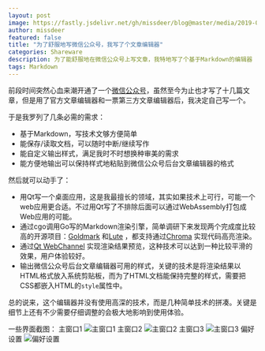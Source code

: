 ```yaml
---
layout: post
image: https://fastly.jsdelivr.net/gh/missdeer/blog@master/media/2019-09-17/mainwindow1.png
author: missdeer
featured: false
title: "为了舒服地写微信公众号，我写了个文章编辑器"
categories: Shareware
description: 为了能舒服地在微信公众号上写文章，我特地写了个基于Markdown的编辑器
tags: Markdown
---
```


前段时间突然心血来潮开通了一个[微信公众号](../../08/new-wechat-mp/)，虽然至今为止也才写了十几篇文章，但是用了官方文章编辑器和一票第三方文章编辑器后，我决定自己写一个。

于是我罗列了几条必需的需求：

- 基于Markdown，写技术文够方便简单
- 能保存/读取文档，可以随时中断/继续写作
- 能自定义输出样式，满足我时不时想换种审美的需求
- 能方便地输出可以保持样式地粘贴到微信公众号后台文章编辑器的格式

然后就可以动手了：

- 用Qt写一个桌面应用，这是我最擅长的领域，其实如果技术上可行，可能一个web应用更合适。不过用Qt写了不排除后面可以通过WebAssembly打包成Web应用的可能。
- 通过cgo调用Go写的Markdown渲染引擎，简单调研下来发现两个完成度比较高的开源项目：[Goldmark](08/new-wechat-mp/) 和[Lute](08/new-wechat-mp/) ，都支持通过[Chroma](https://github.com/alecthomas/chroma) 实现代码高亮渲染。
- 通过[Qt WebChannel](https://doc.qt.io/qt-5/qtwebchannel-index.html) 实现渲染结果预览，这种技术可以达到一种比较平滑的效果，用户体验较好。
- 输出微信公众号后台文章编辑器可用的样式，关键的技术是将渲染结果以HTML格式放入系统剪贴板，而为了HTML文档能保持完整的样式，需要把CSS都嵌入HTML的`style`属性中。

总的说来，这个编辑器并没有使用高深的技术，而是几种简单技术的拼凑。关键是细节上还有不少需要仔细调整的会极大地影响到使用体验。

一些界面截图：
主窗口1
![主窗口1](https://fastly.jsdelivr.net/gh/missdeer/blog@master/media/2019-09-17/mainwindow1.png)
主窗口2
![主窗口2](https://fastly.jsdelivr.net/gh/missdeer/blog@master/media/2019-09-17/mainwindow2.png)
主窗口3
![主窗口3](https://fastly.jsdelivr.net/gh/missdeer/blog@master/media/2019-09-17/mainwindow3.png)
偏好设置
![偏好设置](https://fastly.jsdelivr.net/gh/missdeer/blog@master/media/2019-09-17/preference.png)